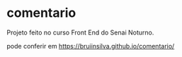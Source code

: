 # comentario

Projeto feito no curso Front End do Senai Noturno.

pode conferir em https://bruiinsilva.github.io/comentario/

